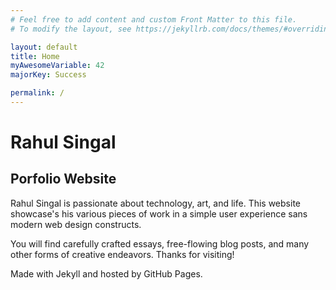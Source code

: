 ```yaml
---
# Feel free to add content and custom Front Matter to this file.
# To modify the layout, see https://jekyllrb.com/docs/themes/#overriding-theme-defaults

layout: default
title: Home
myAwesomeVariable: 42
majorKey: Success

permalink: /
---
```


# Rahul Singal

## Porfolio Website 

Rahul Singal is passionate about technology, art, and life. This website showcase's his various pieces of work in a simple user experience sans modern web design constructs.

You will find carefully crafted essays, free-flowing blog posts, and many other forms of creative endeavors. Thanks for visiting!

Made with Jekyll and hosted by GitHub Pages. 